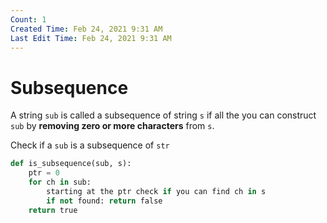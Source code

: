 ```yaml
---
Count: 1
Created Time: Feb 24, 2021 9:31 AM
Last Edit Time: Feb 24, 2021 9:31 AM
---
```

# Subsequence

A string `sub` is called a subsequence of string `s` if all the you can construct `sub` by **removing zero or more characters** from `s`. 

Check if a `sub` is a subsequence of `str`
```python
def is_subsequence(sub, s):
	ptr = 0
	for ch in sub: 
		starting at the ptr check if you can find ch in s
		if not found: return false
	return true
```